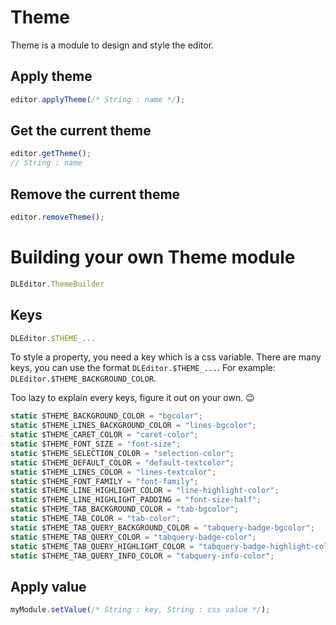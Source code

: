 # Theme
Theme is a module to design and style the editor.

## Apply theme
```js
editor.applyTheme(/* String : name */);
```

## Get the current theme
```js
editor.getTheme();
// String : name
```

## Remove the current theme
```js
editor.removeTheme();
```

# Building your own Theme module
```js
DLEditor.ThemeBuilder
```

## Keys
```js
DLEditor.$THEME_...
```

To style a property, you need a key which is a css variable.
There are many keys, you can use the format `DLEditor.$THEME_...`.
For example: `DLEditor.$THEME_BACKGROUND_COLOR`.

Too lazy to explain every keys, figure it out on your own. :wink:
```js
static $THEME_BACKGROUND_COLOR = "bgcolor";
static $THEME_LINES_BACKGROUND_COLOR = "lines-bgcolor";
static $THEME_CARET_COLOR = "caret-color";
static $THEME_FONT_SIZE = "font-size";
static $THEME_SELECTION_COLOR = "selection-color";
static $THEME_DEFAULT_COLOR = "default-textcolor";
static $THEME_LINES_COLOR = "lines-textcolor";
static $THEME_FONT_FAMILY = "font-family";
static $THEME_LINE_HIGHLIGHT_COLOR = "line-highlight-color";
static $THEME_LINE_HIGHLIGHT_PADDING = "font-size-half";
static $THEME_TAB_BACKGROUND_COLOR = "tab-bgcolor";
static $THEME_TAB_COLOR = "tab-color";
static $THEME_TAB_QUERY_BACKGROUND_COLOR = "tabquery-badge-bgcolor";
static $THEME_TAB_QUERY_COLOR = "tabquery-badge-color";
static $THEME_TAB_QUERY_HIGHLIGHT_COLOR = "tabquery-badge-highlight-color";
static $THEME_TAB_QUERY_INFO_COLOR = "tabquery-info-color";
```

## Apply value
```js
myModule.setValue(/* String : key, String : css value */);
```
